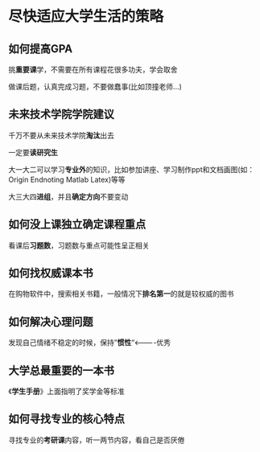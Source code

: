 # 尽快适应大学生活的策略

## 如何提高GPA

挑**重要课**学，不需要在所有课程花很多功夫，学会取舍

做课后题，认真完成习题，不要做蠢事(比如顶撞老师...)

## 未来技术学院学院建议

千万不要从未来技术学院**淘汰**出去

一定要**读研究生**

大一大二可以学习**专业外**的知识，比如参加讲座、学习制作ppt和文档画图(如：Origin Endnoting Matlab Latex)等等

大三大四**进组**，并且**确定方向**不要变动

## 如何没上课独立确定课程重点

看课后**习题数**，习题数与重点可能性呈正相关

## 如何找权威课本书

在购物软件中，搜索相关书籍，一般情况下**排名第一**的就是较权威的图书

## 如何解决心理问题

发现自己情绪不稳定的时候，保持”**惯性**“<----优秀

## 大学总最重要的一本书

《**学生手册**》上面指明了奖学金等标准

## 如何寻找专业的核心特点

寻找专业的**考研课**内容，听一两节内容，看自己是否厌倦

